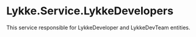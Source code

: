 # Lykke.Service.LykkeDevelopers
This service responsible for LykkeDeveloper and LykkeDevTeam entities.
